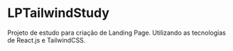 # LPTailwindStudy
Projeto de estudo para criação de Landing Page. Utilizando as tecnologias de React.js e TailwindCSS.
